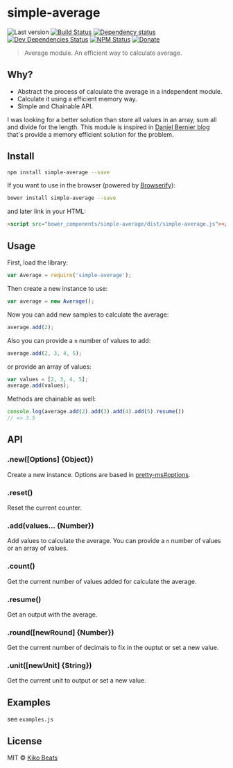 # simple-average

![Last version](https://img.shields.io/github/tag/Kikobeats/simple-average.svg?style=flat-square)
[![Build Status](http://img.shields.io/travis/Kikobeats/simple-average/master.svg?style=flat-square)](https://travis-ci.org/Kikobeats/simple-average)
[![Dependency status](http://img.shields.io/david/Kikobeats/simple-average.svg?style=flat-square)](https://david-dm.org/Kikobeats/simple-average)
[![Dev Dependencies Status](http://img.shields.io/david/dev/Kikobeats/simple-average.svg?style=flat-square)](https://david-dm.org/Kikobeats/simple-average#info=devDependencies)
[![NPM Status](http://img.shields.io/npm/dm/simple-average.svg?style=flat-square)](https://www.npmjs.org/package/simple-average)
[![Donate](https://img.shields.io/badge/donate-paypal-blue.svg?style=flat-square)](https://paypal.me/kikobeats)

> Average module. An efficient way to calculate average.

## Why?

- Abstract the process of calculate the average in a independent module.
- Calculate it using a efficient memory way.
- Simple and Chainable API.

I was looking for a better solution than store all values in an array, sum all and divide for the length. This module is inspired in [Daniel Bernier blog](http://invisibleblocks.com/2008/07/30/long-running-averages-without-the-sum-of-preceding-values/) that's provide a memory efficient solution for the problem.

## Install

```bash
npm install simple-average --save
```

If you want to use in the browser (powered by [Browserify](http://browserify.org/)):

```bash
bower install simple-average --save
```

and later link in your HTML:

```html
<script src="bower_components/simple-average/dist/simple-average.js"></script>
```

## Usage

First, load the library:

```js
var Average = require('simple-average');
```

Then create a new instance to use:

```js
var average = new Average();
```

Now you can add new samples to calculate the average:

```js
average.add(2);
```

Also you can provide a `n` number of values to add:

```js
average.add(2, 3, 4, 5);
```

or provide an array of values:

```js
var values = [2, 3, 4, 5];
average.add(values);
```

Methods are chainable as well:

```js
console.log(average.add(2).add(3).add(4).add(5).resume())
// => 3.5
```

## API

### .new([Options] {Object})

Create a new instance. Options are based in [pretty-ms#options](https://github.com/sindresorhus/pretty-ms#options).

### .reset()

Reset the current counter.

### .add(values... {Number})

Add values to calculate the average. You can provide a `n` number of values or an array of values.

### .count()

Get the current number of values added for calculate the average.

### .resume()

Get an output with the average.

### .round([newRound] {Number})

Get the current number of decimals to fix in the ouptut or set a new value.

### .unit([newUnit] {String})

Get the current unit to output or set a new value.

## Examples

see `examples.js`

## License

MIT © [Kiko Beats](http://www.kikobeats.com)

